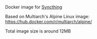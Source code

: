 Docker image for [Syncthing](https://syncthing.net)

Based on Multiarch's Alpine Linux image: https://hub.docker.com/r/multiarch/alpine/

Total image size is around 12MB
